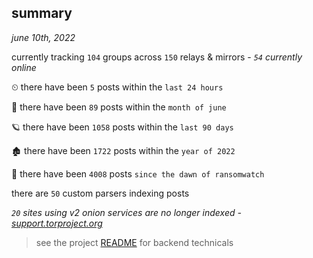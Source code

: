 
## summary
_june 10th, 2022_

currently tracking `104` groups across `150` relays & mirrors - _`54` currently online_

⏲ there have been `5` posts within the `last 24 hours`

🦈 there have been `89` posts within the `month of june`

🪐 there have been `1058` posts within the `last 90 days`

🏚 there have been `1722` posts within the `year of 2022`

🦕 there have been `4008` posts `since the dawn of ransomwatch`

there are `50` custom parsers indexing posts

_`20` sites using v2 onion services are no longer indexed - [support.torproject.org](https://support.torproject.org/onionservices/v2-deprecation/)_

> see the project [README](https://github.com/joshhighet/ransomwatch#ransomwatch--) for backend technicals
